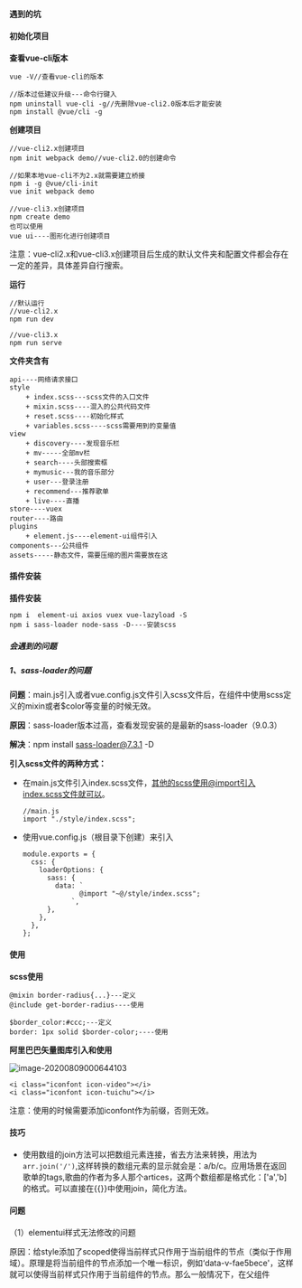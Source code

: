 #### 遇到的坑





#### 初始化项目

**查看vue-cli版本**

```
vue -V//查看vue-cli的版本

//版本过低建议升级---命令行键入
npm uninstall vue-cli -g//先删除vue-cli2.0版本后才能安装
npm install @vue/cli -g
```

**创建项目**

```
//vue-cli2.x创建项目
npm init webpack demo//vue-cli2.0的创建命令

//如果本地vue-cli不为2.x就需要建立桥接
npm i -g @vue/cli-init
vue init webpack demo

//vue-cli3.x创建项目
npm create demo
也可以使用
vue ui----图形化进行创建项目
```

注意：vue-cli2.x和vue-cli3.x创建项目后生成的默认文件夹和配置文件都会存在一定的差异，具体差异自行搜索。

**运行**

```
//默认运行
//vue-cli2.x
npm run dev

//vue-cli3.x
npm run serve
```

**文件夹含有**

```
api----网络请求接口
style
	+ index.scss---scss文件的入口文件
	+ mixin.scss----混入的公共代码文件
	+ reset.scss----初始化样式
	+ variables.scss----scss需要用到的变量值
view
    + discovery----发现音乐栏
    + mv-----全部mv栏
    + search----头部搜索框
    + mymusic---我的音乐部分
    + user---登录注册
    + recommend---推荐歌单
    + live----直播
store----vuex
router----路由
plugins
	+ element.js----element-ui组件引入
components---公共组件
assets-----静态文件，需要压缩的图片需要放在这
```





#### 插件安装

**插件安装**

```
npm i  element-ui axios vuex vue-lazyload -S
npm i sass-loader node-sass -D----安装scss
```

##### 会遇到的问题

##### 1、sass-loader的问题

**问题**：main.js引入或者vue.config.js文件引入scss文件后，在组件中使用scss定义的mixin或者$color等变量的时候无效。

**原因**：sass-loader版本过高，查看发现安装的是最新的sass-loader（9.0.3）

**解决**：npm install sass-loader@7.3.1 -D



**引入scss文件的两种方式：**

+ 在main.js文件引入index.scss文件，其他的scss使用@import引入index.scss文件就可以。

  ```
  //main.js
  import "./style/index.scss";
  ```

+ 使用vue.config.js（根目录下创建）来引入

  ```
  module.exports = {
    css: {
      loaderOptions: {
        sass: {
          data: `
                @import "~@/style/index.scss";
              `,
        },
      },
    },
  };
  ```



#### 使用

**scss使用**

```
@mixin border-radius{...}---定义
@include get-border-radius----使用

$border_color:#ccc;---定义
border: 1px solid $border-color;----使用
```

**阿里巴巴矢量图库引入和使用**

![image-20200809000644103](C:\Users\OTY\AppData\Roaming\Typora\typora-user-images\image-20200809000644103.png)

```
<i class="iconfont icon-video"></i>
<i class="iconfont icon-tuichu"></i>
```

注意：使用的时候需要添加iconfont作为前缀，否则无效。




#### 技巧
+ 使用数组的join方法可以把数组元素连接，省去方法来转换，用法为`arr.join('/')`,这样转换的数组元素的显示就会是：a/b/c。应用场景在返回歌单的tags,歌曲的作者为多人那个artices，这两个数组都是格式化：['a','b]的格式。可以直接在{{}}中使用join，简化方法。











#### 问题

（1）elementui样式无法修改的问题

原因：给style添加了scoped使得当前样式只作用于当前组件的节点（类似于作用域）。原理是将当前组件的节点添加一个唯一标识，例如‘data-v-fae5bece'，这样就可以使得当前样式只作用于当前组件的节点。那么一般情况下，在父组件<style scoped>内样式不能设置子组件的节点elementUI样式，同样子组件<style scoped>内样式不能设置子父组件的节点的elementUI样式，所以产生修改elementUI组件样式无效的问题

解决：>>>、/deep/或者添加一个不加scoped的style标签

```
<style lang="scss"></style>

<style lang="scss" scoped>
/deep/ .el-input{...}------有效
>>>  .el-input{...}------对sass、scss之类的与解析器无效
</style>
```

添加/deep/等后编译之后就不会带作用域。这样就可以对所有需要的标签或者类起作用。

（2）修改input的placeholder的颜色和字体和修改选中光标的颜色

```
//修改input的placeholder的样式
input::-webkit-input-placeholder {
    color: white;
    font-size: 14px;
}
//修改input选中的光标颜色
input:focus{color:blue}
```

（3）动态控制class的值

```
<i :class="['iconfont',item.icon]"></i>----多个值的情况
<i :class="item.icon?item.icon:''"></i>----单个值的时候
<i :class="item.icon"></i>----单个值的时候
```

（4）aside侧边栏使用elementui组件的菜单组件时候，报Invalid prop: custom validator check failed for prop "index"。原因为el-menu-item有一个index属性，该属性的值是为字符串，而:index="item.id"传递的值为int类型，所以报错，因此只需要把传递过来的值转换为字符串或者直接传递的id该为string类型。

```
asideData: [
	{ id: "1", name: "发现音乐", icon: "icon-yinle" }--id该为字符串类型即可
],

<el-menu-item v-for="item in data" :key="item.id" :index="item.id"></el-menu-item>
```

（5）事件触发顺序问题（已解决--使用mousedown取代click事件，@mousedown=“xxx”）

先触发了失去焦点的blur事件才触发对应的点击事件。

目前问题先触发了失去焦点的blur事件才触发点击事件。

（6）搜索框触发事件使用防抖来控制请求发送次数。防抖：即以最后一次发送为最新请求来发送。每一次最后一次请求都会覆盖之前没有发送返回的相同请求。（未实现）

（7）router-view嵌套问题。router-view嵌套和需要指定的router-view显示内容。

```
{
    path: "/",
    redirect: "/home",
},
// 设置
{
    path: "/setting",
    name: "setting",
    component: () => import("../components/header/setting.vue"),
},
{
    path: "/home",
    name: "home",
    children:[...]
},
{
    path: "live",
    name: "live",
    component: () => import("../views/live"),
},
```

例如上面例子：setting和live都会在app.vue中的router-view的位置显示，而home中的children所有组件都会在home的router-view的位置显示。

（8）路由传参

```
query结合path、name使用
params结合name使用，不能和path使用，不然直接无视params中的内容

+ query传递参数的形式就是在地址栏拼接字符串的形式，可以理解为get参数传递
+ params则是不在地址栏显示参数，可以理解为post参数传递
```

（9）使用事件委任来解决每个li绑定点击事件（未实现）

```
selectMusic(event) {
      let e = event || window.event;
      let target = e.target || e.srcElement; //标准浏览器用ev.target，IE浏览器用event.srcElement
      console.log(e, target);
      if (target.nodeName.toLowerCase() == "li") {
        alert(target.innerHTML);
      }
    },
```

（10）audio参考

https://www.cnblogs.com/zhusheng2008/p/5529439.html

https://blog.csdn.net/TCF_JingFeng/article/details/86666351

```
使用ref取代原来的id获取dom节点
 <audio controls :src="songUrl" id="audio" @play="ready" autoplay />
 <audio controls :src="songUrl" ref="audio" @play="ready" autoplay />
 
 this.$refs.audio.src = url;
 
//audio的重要属性
audioTracks    返回可用的音轨列表（MultipleTrackList对象）    
autoplay    媒体加载后自动播放    
buffered    返回缓冲部件的时间范围(TimeRanges对象)    
controller    返回当前的媒体控制器（MediaController对象）    
controls    显示播控控件      
currentSrc    返回当前媒体的URL    
currentTime    当前播放的时间，单位秒    
defaultMuted    缺省是否静音    
defaultPlaybackRate    播控的缺省倍速    
duration    返回媒体的播放总时长，单位秒    
ended    返回当前播放是否结束标志    
error    返回当前播放的错误状态    
initialTime    返回初始播放的位置    
loop    是否循环播放    
mediaGroup    当前音视频所属媒体组 (用来链接多个音视频标签)    
muted    是否静音    
networkState    返回当前网络状态    
paused    是否暂停    
playbackRate    播放的倍速    
played    当前播放部件已经播放的时间范围(TimeRanges对象)    
preload    页面加载时是否同时加载音视频  
volume    音量值 
src    当前音视频源的URL 
```

vue的audio的方法（和原生的不一样）

参考掘金的：https://juejin.im/post/6844903796942995470

```
//获取播放音乐的实时时间timeupdate
 <audio controls :src="songUrl" ref="audio" autoplay="false" @timeupdate="updateTime" />
 
 //返回的是秒数，需要自行转换，例如返回100s这样的
 updateTime(e) {
     //  this.currentTime = e.target.currentTime;  //获取audio当前播放时间
     console.log(e.target.currentTime);
 },
 
 //时间格式转换为---m:s
 updateTime(e) {
     let time = Math.floor(e.target.currentTime); //获取实时时间取整
     //处理时间
     //分钟
     let m = parseInt(time / 60); //从字符串获取第一个数字，例如1.5=》1
     if (m < 10) {
     m = "0" + m;
     }
     //秒
     let s = Math.round(time % 60);//将数字四舍五入，例如1.5=>2
     if (s < 10) {
     s = "0" + s;
     }
     console.log(m + ":" + s);
 },
```

**知识拓展：round、parseInt、parseFloat、floor之间的区别：**

```
round:四舍五入，当数字为负数，绝对值要>5才能入，整数>=5都可以入
	=Math.round(5.51)　　//返回6
    =Math.round(2.4) 　　//返回2
    =Math.round(-1.4)　　//返回-1
    =Math.round(-1.5)　　//返回-1
    =Math.round(-1.51)　　//返回-2,这个是特殊情况
    =Math.round(-5.8)　　//返回-6
floor:向下取整，一般使用在获取非负数的整数部分时使用
	=Math.floor(12.3); // 12
    =Math.floor(6.9); // 6
    =Math.floor(4); // 4
    =Math.floor(-1.2); // -2
    =Math.floor(-1.9); // -2
    =Math.floor(‘1aa’)/('a1'); // NaN
parseInt:直接去除小数部分，可以将字符型的数字转化为10进制，会将传递的字符串进行转换数字，例如
	=parseInt('11', 8); // 9, 8进制中的11即为10进制中的9
    =parseInt('123.456'); // 123
    =parseInt('a123'); // NaN
    =parseInt('123a456'); // 123
parseFloat:字符串转换为数值，和parseInt类似，只是返回小数部分
ceil:往大的方向取
	=Math.ceil(5.57)　　//返回6
    =Math.ceil(2.4)　　//返回3
    =Math.ceil(-1.5)　　//返回-1
    =Math.ceil(-5.8)　　//返回-5
```

**audio的坑**

获取duration音乐的总时长需要在音乐能播放的钩子函数（canplay）才能获取，其他地方获取为NaN

```
<audio controls ref="audio" autoplay="false" @timeupdate="updateTime" @canplay="getDuration" />

getDuration() {
	console.log(this.$refs.audio.duration);
},
```

（11）字符串转换为数字技巧

```
'5'-0：减个0就可以完成字符串转换为数字
5+'':这样可以实现数字转换为字符串
```

（12）因为音乐播放进度条的需要把audio的属性duration（歌曲总时间）和currentTime（当前时间）做除法获取对应的进度条的数值，但是要预防duration的值为NaN的判断，否则el-progress组件（element-ui进度条组件）就会报custom validator check failed for prop "percentage"。

```
 <audio :src="songUrl" ref="audio" autoplay="false" @timeupdate="updateTime" />
 

updateTime(e) {
    if (!isNaN(e.target.duration)) {
    this.music = Math.floor(
    (e.target.currentTime / e.target.duration) * 100 - 0
    );
    }
},
```

（13）js动态设置active属性来控制选中样式

```
//让当前点击节点的所有兄弟元素包含自己都去掉active样式
window.event.currentTarget.parentNode.children.forEach((li) => {
	li.className = "";
});
//给点击的内容添加active
window.event.currentTarget.className = "active";

currentTarget和traget的区别
currentTarget：是绑定了事件才会有该元素显示，例如li绑定了该事件，而点击其子元素currentTarget还是绑定了该事件的节点
target：就是真实的子节点，例如li绑定了上面的事件，在该事件使用e.traget可以精确获取到该li元素下的子元素
```

（14）css样式问题，除了第一个都选择的写法

```
/deep/ .el-table__row {
    &:not(:nth-child(1)):hover {
    	color: red;
    }
}
```

（15）取消双击选中文字操作（未引用到实际开发中，没有做兼容性）

```
css解决办法：
div{
    -moz-user-select:none;/*火狐*/
    -webkit-user-select:none;/*webkit浏览器*/
    -ms-user-select:none;/*IE10*/
    -khtml-user-select:none;/*早期浏览器*/
      user-select:none;
}


js解决办法---就算是vue中也只需要使用该方法，没有@selectstart操作
<li onselectstart="return false;">
```





### 样式

#### 多层样式嵌套

根据data的长度选择不同的样式显示：

````
<ul :class="data.length>5?'ul-more':'ul-less'"></ul>
````

##### 文字设置

```
letter-spacing:2px
text-indent: 2em;//首行缩进
text-align: justify;//两端对齐
```

##### 输入框聚焦把提示内容清空

```
//vue
<el-input
    :placeholder="placeholder"
    @blur="placeholder='搜索音乐，视频，歌词，电台'"
    @focus="placeholder=''"
></el-input>
data() {
    return {
      placeholder: "搜索音乐，视频，歌词，电台"
    };
},

//原生----没实践过
<input type="text" placeholder="请输入内容" οnfοcus="this.placeholder=''" οnblur="this.placeholder='请输入内容'" \>
```

##### css画三角形

```
.triangle {
    display: block;
    width: 0;
    height: 0;
    border: 10px solid transparent;
    border-bottom: 10px solid black;
}
```


##### 时间戳转换格式---年-月-日
```
export function changDate1(date) {//传递的参数为时间戳，因为后台返回的都是时间戳
    let temp = new Date(date);
    let y = temp.getFullYear();
    let m = temp.getMonth();
    let d = temp.getDate();
    return (y > 10 ? y : '0' + y) + '-' + (m > 10 ? m : '0' + m) + '-' + (d > 10 ? d : '0' + d)
}
```

a标签的下划线显示

```
a:hover {
	text-decoration: underline;//初始化设置none
}
```

边框虚线显示

```
border-style: dashed（线虚线）/dotted(点虚线)
```










### 目前存在的bug（已经解决）

+ 搜索框的blur和点击事件会互相冲突

  原因：blur和click的事件产生冲突

  解决：使用mousedown来取代click，来来改变触发事件的优先级

  ```
  @mousedown="getSearch(item.searchWord)"
  ```

  

##### 最新列表中日本和华语返回的playtime有问题，返回为空报 Error in render: "TypeError: Cannot read property 'playTime' of null"









#### 样式优化

##### 图片懒加载（使用虚拟列表--缺优化）

##### 占位

##### 滚动预加载

##### 请求返回时加载动画





问题：

如何让第一行的liflex，而让不满一行的左边开始排列。

```
宽和边距使用百分比来解决，这样原来是怎么样布局，缩放也是怎么样的，不会突出很多。
```













#### 优化

[参考](https://github.com/Akryum/vue-virtual-scroller)

使用vue-virtual-scroller来进行虚拟化加载

+ 安装`npm install -D vue-virtual-scroller`

+ main.js引入

  ```
  import "vue-virtual-scroller/dist/vue-virtual-scroller.css";
  import VueVirtualScroller from "vue-virtual-scroller";
  import {
    RecycleScroller
  } from "vue-virtual-scroller";
  Vue.use(VueVirtualScroller);
  Vue.use(RecycleScroller);
  
  
  //RecycleScroller部分也可以在对应的使用组件上使用
  ```

+ 使用

  ```
  <RecycleScroller
      class="lists"//自定义的类，需要定义高度否则就是所有渲染
      :items="lastestSongs"//渲染的数据
      key-field="id"
      :item-size="100"//每个item的高度
      v-slot="{ item }"//items数组的一个item
  >
  //使用item.xxx直接使用即可
  </RecycleScroller>    
  ```

+ 检测是否成功

  打开控制台查看对应的渲染节点数量是否没有一次过全部显示就说明成功过，即例如需要渲染的数据是100个，但是你在elemth查看只有十多个dom节点，即说明引用成功。

+ 注意点：必须给RecycleScroller定义一个class来设定高度，否则就是全部数据渲染显示，即会出现很多个dom节点。

